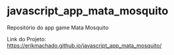# javascript_app_mata_mosquito
Repositório do app game Mata Mosquito

Link do Projeto: https://erikmachado.github.io/javascript_app_mata_mosquito/
